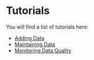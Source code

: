 # Tutorials

You will find a list of tutorials here:

- [Adding Data](Adding-Data)
- [Maintaining Data](Maintaining-Data/)
- [Monitoring Data Quality](Monitoring-Data-Quality/)
